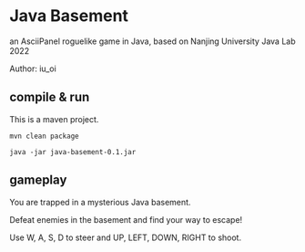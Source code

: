 # Java Basement

an AsciiPanel roguelike game in Java, based on Nanjing University Java Lab 2022

Author: iu_oi

## compile & run

This is a maven project.

`mvn clean package`

`java -jar java-basement-0.1.jar`

## gameplay

You are trapped in a mysterious Java basement.

Defeat enemies in the basement and find your way to escape!

Use W, A, S, D to steer and UP, LEFT, DOWN, RIGHT to shoot.

